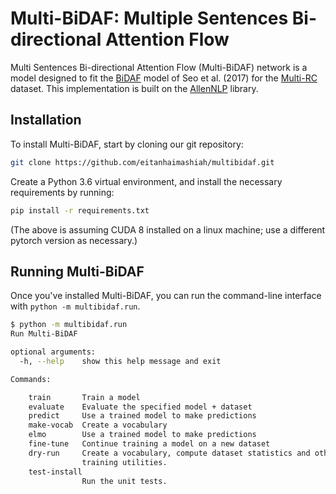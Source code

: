 # Multi-BiDAF: Multiple Sentences Bi-directional Attention Flow
Multi Sentences Bi-directional Attention Flow (Multi-BiDAF) network is a model designed to fit the [BiDAF](https://github.com/allenai/bi-att-flow.git) model of Seo et al. (2017) for the [Multi-RC](https://github.com/CogComp/multirc.git) dataset. This implementation is built on the [AllenNLP](https://github.com/allenai/allennlp.git) library.

## Installation

To install Multi-BiDAF, start by cloning our git repository:

  ```bash
  git clone https://github.com/eitanhaimashiah/multibidaf.git
  ```

Create a Python 3.6 virtual environment, and install the necessary requirements by running:

  ```bash
  pip install -r requirements.txt
  ```

(The above is assuming CUDA 8 installed on a linux machine; use a different pytorch version as necessary.)

## Running Multi-BiDAF

Once you've installed Multi-BiDAF, you can run the command-line interface with `python -m multibidaf.run`.

```bash
$ python -m multibidaf.run
Run Multi-BiDAF

optional arguments:
  -h, --help    show this help message and exit

Commands:

    train       Train a model
    evaluate    Evaluate the specified model + dataset
    predict     Use a trained model to make predictions
    make-vocab  Create a vocabulary
    elmo        Use a trained model to make predictions
    fine-tune   Continue training a model on a new dataset
    dry-run     Create a vocabulary, compute dataset statistics and other
                training utilities.
    test-install
                Run the unit tests.
```


